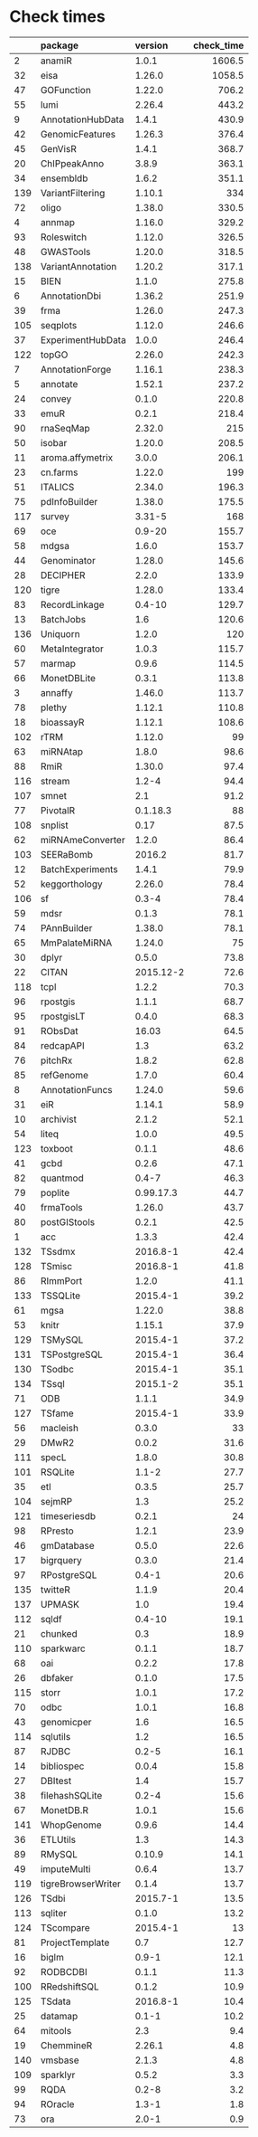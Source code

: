 # Check times

|    |package            |version   | check_time|
|:---|:------------------|:---------|----------:|
|2   |anamiR             |1.0.1     |     1606.5|
|32  |eisa               |1.26.0    |     1058.5|
|47  |GOFunction         |1.22.0    |      706.2|
|55  |lumi               |2.26.4    |      443.2|
|9   |AnnotationHubData  |1.4.1     |      430.9|
|42  |GenomicFeatures    |1.26.3    |      376.4|
|45  |GenVisR            |1.4.1     |      368.7|
|20  |ChIPpeakAnno       |3.8.9     |      363.1|
|34  |ensembldb          |1.6.2     |      351.1|
|139 |VariantFiltering   |1.10.1    |        334|
|72  |oligo              |1.38.0    |      330.5|
|4   |annmap             |1.16.0    |      329.2|
|93  |Roleswitch         |1.12.0    |      326.5|
|48  |GWASTools          |1.20.0    |      318.5|
|138 |VariantAnnotation  |1.20.2    |      317.1|
|15  |BIEN               |1.1.0     |      275.8|
|6   |AnnotationDbi      |1.36.2    |      251.9|
|39  |frma               |1.26.0    |      247.3|
|105 |seqplots           |1.12.0    |      246.6|
|37  |ExperimentHubData  |1.0.0     |      246.4|
|122 |topGO              |2.26.0    |      242.3|
|7   |AnnotationForge    |1.16.1    |      238.3|
|5   |annotate           |1.52.1    |      237.2|
|24  |convey             |0.1.0     |      220.8|
|33  |emuR               |0.2.1     |      218.4|
|90  |rnaSeqMap          |2.32.0    |        215|
|50  |isobar             |1.20.0    |      208.5|
|11  |aroma.affymetrix   |3.0.0     |      206.1|
|23  |cn.farms           |1.22.0    |        199|
|51  |ITALICS            |2.34.0    |      196.3|
|75  |pdInfoBuilder      |1.38.0    |      175.5|
|117 |survey             |3.31-5    |        168|
|69  |oce                |0.9-20    |      155.7|
|58  |mdgsa              |1.6.0     |      153.7|
|44  |Genominator        |1.28.0    |      145.6|
|28  |DECIPHER           |2.2.0     |      133.9|
|120 |tigre              |1.28.0    |      133.4|
|83  |RecordLinkage      |0.4-10    |      129.7|
|13  |BatchJobs          |1.6       |      120.6|
|136 |Uniquorn           |1.2.0     |        120|
|60  |MetaIntegrator     |1.0.3     |      115.7|
|57  |marmap             |0.9.6     |      114.5|
|66  |MonetDBLite        |0.3.1     |      113.8|
|3   |annaffy            |1.46.0    |      113.7|
|78  |plethy             |1.12.1    |      110.8|
|18  |bioassayR          |1.12.1    |      108.6|
|102 |rTRM               |1.12.0    |         99|
|63  |miRNAtap           |1.8.0     |       98.6|
|88  |RmiR               |1.30.0    |       97.4|
|116 |stream             |1.2-4     |       94.4|
|107 |smnet              |2.1       |       91.2|
|77  |PivotalR           |0.1.18.3  |         88|
|108 |snplist            |0.17      |       87.5|
|62  |miRNAmeConverter   |1.2.0     |       86.4|
|103 |SEERaBomb          |2016.2    |       81.7|
|12  |BatchExperiments   |1.4.1     |       79.9|
|52  |keggorthology      |2.26.0    |       78.4|
|106 |sf                 |0.3-4     |       78.4|
|59  |mdsr               |0.1.3     |       78.1|
|74  |PAnnBuilder        |1.38.0    |       78.1|
|65  |MmPalateMiRNA      |1.24.0    |         75|
|30  |dplyr              |0.5.0     |       73.8|
|22  |CITAN              |2015.12-2 |       72.6|
|118 |tcpl               |1.2.2     |       70.3|
|96  |rpostgis           |1.1.1     |       68.7|
|95  |rpostgisLT         |0.4.0     |       68.3|
|91  |RObsDat            |16.03     |       64.5|
|84  |redcapAPI          |1.3       |       63.2|
|76  |pitchRx            |1.8.2     |       62.8|
|85  |refGenome          |1.7.0     |       60.4|
|8   |AnnotationFuncs    |1.24.0    |       59.6|
|31  |eiR                |1.14.1    |       58.9|
|10  |archivist          |2.1.2     |       52.1|
|54  |liteq              |1.0.0     |       49.5|
|123 |toxboot            |0.1.1     |       48.6|
|41  |gcbd               |0.2.6     |       47.1|
|82  |quantmod           |0.4-7     |       46.3|
|79  |poplite            |0.99.17.3 |       44.7|
|40  |frmaTools          |1.26.0    |       43.7|
|80  |postGIStools       |0.2.1     |       42.5|
|1   |acc                |1.3.3     |       42.4|
|132 |TSsdmx             |2016.8-1  |       42.4|
|128 |TSmisc             |2016.8-1  |       41.8|
|86  |RImmPort           |1.2.0     |       41.1|
|133 |TSSQLite           |2015.4-1  |       39.2|
|61  |mgsa               |1.22.0    |       38.8|
|53  |knitr              |1.15.1    |       37.9|
|129 |TSMySQL            |2015.4-1  |       37.2|
|131 |TSPostgreSQL       |2015.4-1  |       36.4|
|130 |TSodbc             |2015.4-1  |       35.1|
|134 |TSsql              |2015.1-2  |       35.1|
|71  |ODB                |1.1.1     |       34.9|
|127 |TSfame             |2015.4-1  |       33.9|
|56  |macleish           |0.3.0     |         33|
|29  |DMwR2              |0.0.2     |       31.6|
|111 |specL              |1.8.0     |       30.8|
|101 |RSQLite            |1.1-2     |       27.7|
|35  |etl                |0.3.5     |       25.7|
|104 |sejmRP             |1.3       |       25.2|
|121 |timeseriesdb       |0.2.1     |         24|
|98  |RPresto            |1.2.1     |       23.9|
|46  |gmDatabase         |0.5.0     |       22.6|
|17  |bigrquery          |0.3.0     |       21.4|
|97  |RPostgreSQL        |0.4-1     |       20.6|
|135 |twitteR            |1.1.9     |       20.4|
|137 |UPMASK             |1.0       |       19.4|
|112 |sqldf              |0.4-10    |       19.1|
|21  |chunked            |0.3       |       18.9|
|110 |sparkwarc          |0.1.1     |       18.7|
|68  |oai                |0.2.2     |       17.8|
|26  |dbfaker            |0.1.0     |       17.5|
|115 |storr              |1.0.1     |       17.2|
|70  |odbc               |1.0.1     |       16.8|
|43  |genomicper         |1.6       |       16.5|
|114 |sqlutils           |1.2       |       16.5|
|87  |RJDBC              |0.2-5     |       16.1|
|14  |bibliospec         |0.0.4     |       15.8|
|27  |DBItest            |1.4       |       15.7|
|38  |filehashSQLite     |0.2-4     |       15.6|
|67  |MonetDB.R          |1.0.1     |       15.6|
|141 |WhopGenome         |0.9.6     |       14.4|
|36  |ETLUtils           |1.3       |       14.3|
|89  |RMySQL             |0.10.9    |       14.1|
|49  |imputeMulti        |0.6.4     |       13.7|
|119 |tigreBrowserWriter |0.1.4     |       13.7|
|126 |TSdbi              |2015.7-1  |       13.5|
|113 |sqliter            |0.1.0     |       13.2|
|124 |TScompare          |2015.4-1  |         13|
|81  |ProjectTemplate    |0.7       |       12.7|
|16  |biglm              |0.9-1     |       12.1|
|92  |RODBCDBI           |0.1.1     |       11.3|
|100 |RRedshiftSQL       |0.1.2     |       10.9|
|125 |TSdata             |2016.8-1  |       10.4|
|25  |datamap            |0.1-1     |       10.2|
|64  |mitools            |2.3       |        9.4|
|19  |ChemmineR          |2.26.1    |        4.8|
|140 |vmsbase            |2.1.3     |        4.8|
|109 |sparklyr           |0.5.2     |        3.3|
|99  |RQDA               |0.2-8     |        3.2|
|94  |ROracle            |1.3-1     |        1.8|
|73  |ora                |2.0-1     |        0.9|


